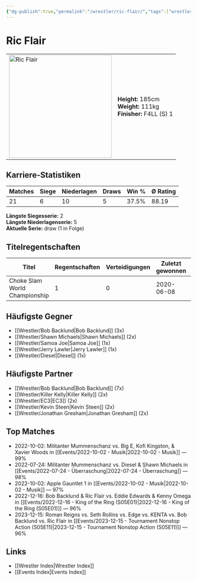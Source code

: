 ```yaml
---
{"dg-publish":true,"permalink":"/wrestler/ric-flair/","tags":["wrestler"],"noteIcon":"","created":"2025-08-11T09:33:20.665+02:00"}
---
```



# Ric Flair

<table>
<tr>
<td><img src="Ric Flair.png" width="280" alt="Ric Flair"></td>
<td>
<b>Height:</b> 185cm<br>
<b>Weight:</b> 111kg<br>
<b>Finisher:</b> F4LL (S) 1<br>
</td>
</tr>
</table>

## Karriere-Statistiken

| Matches | Siege | Niederlagen | Draws | Win % | Ø Rating |
|---------|-------|-------------|-------|-------|-----------|
| 21 | 6 | 10 | 5 | 37.5% | 88.19 |

**Längste Siegesserie:** 2<br>**Längste Niederlagenserie:** 5<br>**Aktuelle Serie:** draw (1 in Folge)

## Titelregentschaften
| Titel | Regentschaften | Verteidigungen | Zuletzt gewonnen | Aktuell |
|-------|---------------|----------------|------------------|---------|
| Choke Slam World Championship | 1 | 0 | 2020-06-08 |  |


## Häufigste Gegner
- [[Wrestler/Bob Backlund\|Bob Backlund]] (3x)
- [[Wrestler/Shawn Michaels\|Shawn Michaels]] (2x)
- [[Wrestler/Samoa Joe\|Samoa Joe]] (1x)
- [[Wrestler/Jerry Lawler\|Jerry Lawler]] (1x)
- [[Wrestler/Diesel\|Diesel]] (1x)

## Häufigste Partner
- [[Wrestler/Bob Backlund\|Bob Backlund]] (7x)
- [[Wrestler/Killer Kelly\|Killer Kelly]] (2x)
- [[Wrestler/EC3\|EC3]] (2x)
- [[Wrestler/Kevin Steen\|Kevin Steen]] (2x)
- [[Wrestler/Jonathan Gresham\|Jonathan Gresham]] (2x)

## Top Matches
- 2022-10-02: Militanter Mummenschanz vs. Big E, Kofi Kingston, & Xavier Woods in [[Events/2022-10-02 - Musik\|2022-10-02 - Musik]] — 99%
- 2022-07-24: Militanter Mummenschanz vs. Diesel & Shawn Michaels in [[Events/2022-07-24 - Überraschung\|2022-07-24 - Überraschung]] — 98%
- 2022-10-02: Apple Gauntlet 1 in [[Events/2022-10-02 - Musik\|2022-10-02 - Musik]] — 97%
- 2022-12-16: Bob Backlund & Ric Flair vs. Eddie Edwards & Kenny Omega in [[Events/2022-12-16 - King of the Ring (S05E01)\|2022-12-16 - King of the Ring (S05E01)]] — 96%
- 2023-12-15: Roman Reigns vs. Seth Rollins vs. Edge vs. KENTA vs. Bob Backlund vs. Ric Flair in [[Events/2023-12-15 - Tournament Nonstop Action (S05E11)\|2023-12-15 - Tournament Nonstop Action (S05E11)]] — 96%

## Links
- [[Wrestler Index\|Wrestler Index]]
- [[Events Index\|Events Index]]
